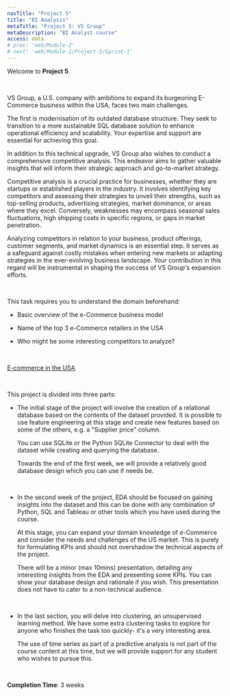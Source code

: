 ```yaml
---
navTitle: "Project 5"
title: "BI Analysis"
metaTitle: "Project 5: VS Group"
metaDescription: "BI Analyst course"
access: data
# prev: 'web/Module-2'
# next: 'web/Module-2/Project-5/Sprint-1'
---
```


Welcome to **Project 5**.

<p> <br/> </p>

VS Group, a U.S. company with ambitions to expand its burgeoning E-Commerce business within the USA, faces two main challenges.

The first is modernisation of its outdated database structure. They seek to transition to a more sustainable SQL database solution to enhance operational efficiency and scalability. Your expertise and support are essential for achieving this goal.

In addition to this technical upgrade, VS Group also wishes to conduct a comprehensive competitive analysis. This endeavor aims to gather valuable insights that will inform their strategic approach and go-to-market strategy.

Competitive analysis is a crucial practice for businesses, whether they are startups or established players in the industry. It involves identifying key competitors and assessing their strategies to unveil their strengths, such as top-selling products, advertising strategies, market dominance, or areas where they excel. Conversely, weaknesses may encompass seasonal sales fluctuations, high shipping costs in specific regions, or gaps in market penetration.

Analyzing competitors in relation to your business, product offerings, customer segments, and market dynamics is an essential step. It serves as a safeguard against costly mistakes when entering new markets or adapting strategies in the ever-evolving business landscape. Your contribution in this regard will be instrumental in shaping the success of VS Group's expansion efforts.

<p> <br/> </p>

This task requires you to understand the domain beforehand:

- Basic overview of the e-Commerce business model
  
- Name of the top 3 e-Commerce retailers in the USA
  
- Who might be some interesting competitors to analyze?

 <br/> 
  
[E-commerce in the USA](https://www.statista.com/topics/2443/us-ecommerce/#topicOverview)

 <br/> 

This project is divided into three parts:

- The initial stage of the project will involve the creation of a relational database based on the contents of the dataset provided. It is possible to use feature engineering at this stage and create new features based on some of the others, e.g. a "Supplier price" column.

  You can use SQLite or the Python SQLite Connector to deal with the dataset while creating and querying the database.

  Towards the end of the first week, we will provide a relatively good database design which you can use if needs be.

<p> <br/> </p>

- In the second week of the project, EDA should be focused on gaining insights into the dataset and this can be done with any combination of Python, SQL and Tableau or other tools which you have used during the course.

  At this stage, you can expand your domain knowledge of e-Commerce and consider the needs and challenges of the US market. This is purely for formulating KPIs and should not overshadow the technical aspects of the project.

  There will be a minor (max 10mins) presentation, detailing any interesting insights from the EDA and presenting some KPIs. You can show your database design and rationale if you wish. This presentation does not have to cater to a non-technical audience.

<p> <br/> </p>

- In the last section, you will delve into clustering, an unsupervised learning method. We have some extra clustering tasks to explore for anyone who finishes the task too quickly- it's a very interesting area.

  The use of time series as part of a predictive analysis is not part of the course content at this time, but we will provide support for any student who wishes to pursue this.

  <p> <br/> </p>

**Completion Time**: 3 weeks

